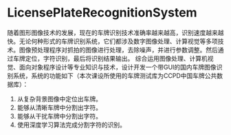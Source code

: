 # LicensePlateRecognitionSystem
随着图形图像技术的发展，现在的车牌识别技术准确率越来越高，识别速度越来越快。无论何种形式的车牌识别系统，它们都涉及数字图像处理、计算视觉等多项技术。图像预处理程序对抓拍的图像进行处理，去除噪声，并进行参数调整。然后通过车牌定位，字符识别，最后将识别结果输出。
综合运用图像处理、计算机视觉、面向对象程序设计等专业知识与技术，设计开发一个带GUI的国内车牌图像识别系统，系统的功能如下（本次课设所使用的车牌测试库为CCPD中国车牌公共数据库）：
1.	从复杂背景图像中定位出车牌。
2.	能够从清晰车牌中分割出字符。 
3.	能够从干扰车牌中分割出字符。
4.	使用深度学习算法完成分割字符的识别。
